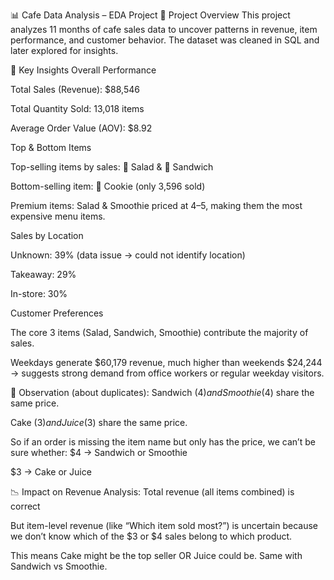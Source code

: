 📊 Cafe Data Analysis – EDA Project
🔹 Project Overview
This project analyzes 11 months of cafe sales data to uncover patterns in revenue, item performance, and customer behavior. The dataset was cleaned in SQL and later explored for insights.

🔹 Key Insights
Overall Performance


Total Sales (Revenue): $88,546


Total Quantity Sold: 13,018 items


Average Order Value (AOV): $8.92


Top & Bottom Items


Top-selling items by sales: 🥗 Salad & 🥪 Sandwich


Bottom-selling item: 🍪 Cookie (only 3,596 sold)


Premium items: Salad & Smoothie priced at $4–$5, making them the most expensive menu items.


Sales by Location


Unknown: 39% (data issue → could not identify location)


Takeaway: 29%


In-store: 30%


Customer Preferences


The core 3 items (Salad, Sandwich, Smoothie) contribute the majority of sales.


Weekdays generate $60,179 revenue, much higher than weekends $24,244 → suggests strong demand from office workers or regular weekday visitors.

🔑 Observation (about duplicates):
Sandwich ($4) and Smoothie ($4) share the same price.


Cake ($3) and Juice ($3) share the same price.


So if an order is missing the item name but only has the price, we can’t be sure whether:
$4 → Sandwich or Smoothie


$3 → Cake or Juice



📉 Impact on Revenue Analysis:
Total revenue (all items combined) is correct 


But item-level revenue (like “Which item sold most?”) is uncertain  because we don’t know which of the $3 or $4 sales belong to which product.



 This means Cake might be the top seller OR Juice could be. Same with Sandwich vs Smoothie.
